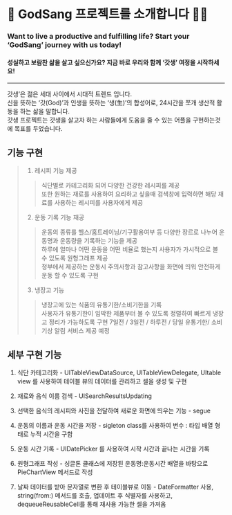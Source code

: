 🏃 GodSang 프로젝트를 소개합니다 🏃‍♂️
==================================

### Want to live a productive and fulfilling life?    Start your ‘GodSang’ journey with us today!
#### 성실하고 보람찬 삶을 살고 싶으신가요? 지금 바로 우리와 함께 ‘갓생’ 여정을 시작하세요!
---------------------------------

갓생’은 젊은 세대 사이에서 시대적 트렌드 입니다.   
신을 뜻하는 ‘갓(God)’과 인생을 뜻하는 ‘생(生)’의 합성어로, 24시간을 쪼개 생산적 활동을 하는 삶을 말합니다.   
갓생 프로젝트는 갓생을 살고자 하는 사람들에게 도움을 줄 수 있는 어플을 구현하는것에 목표를 두었습니다.     

## 기능 구현

> 1. 레시피 기능 제공    
>   > 식단별로 카테고리화 되어 다양한 건강한 레시피를 제공   
또한 원하는 재료를 사용하여 요리하고 싶을때 검색창에 입력하면 해당 재료를 사용하는 레시피를 사용자에게 제공  
> 2. 운동 기록 기능 재공
>   > 운동의 종류를 헬스/홈트레이닝/기구활용여부 등 다양한 장르로 나누어 운동명과 운동량을 기록하는 기능을 제공     
하루에 얼마나 어떤 운동을 어떤 비율로 했는지 사용자가 가시적으로 볼 수 있도록 원형그래프 제공   
정부에서 제공하는 운동시 주의사항과 참고사항을 화면에 띄워 안전하게 운동 할 수 있도록 구현
> 3. 냉장고 기능
>   > 냉장고에 있는 식품의 유통기한/소비기한을 기록   
사용자가 유통기한이 임박한 제품부터 볼 수 있도록 정렬하여 빠르게 냉장고 정리가 가능하도록 구현   7일전 / 3일전 / 하루전 / 당일 유통기한/ 소비기상 알림 서비스 제공 예정

## 세부 구현 기능

1. 식단 카테고리화 - UITableViewDataSource, UITableViewDelegate, UItable view 를 사용하여 테이블 뷰의 데이터를 관리하고 셀을 생성 및 구현

2. 재료와 음식 이름 검색 - UISearchResultsUpdating

3. 선택한 음식의 레시피와 사진을 전달하여 새로운 화면에 띄우는 기능 - segue

4. 운동의 이름과 운동 시간을 저장 - sigleton class를 사용하여 변수 : 타입 배열 형태로 누적 시간을 구함

5. 운동 시간 기록 - UIDatePicker 를 사용하여 시작 시간과 끝나는 시간을 기록

6. 원형그래프 작성 - 싱글톤 클래스에 저장된 운동명:운동시간 배열을 바탕으로 PieChartView 메서드로 작성

7. 날짜 데이터를 받아 문자열로 변환 후 테이블뷰로 이동 - DateFormatter 사용, string(from:) 메서드를 호출, 업데이트 후 식별자를 사용하고, dequeueReusableCell를 통해 재사용 가능한 셀을 가져옴


